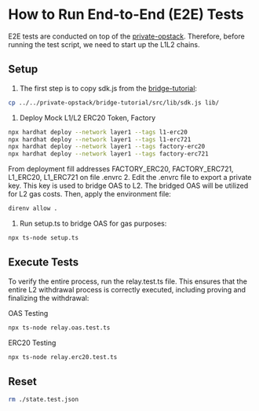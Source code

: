 # How to Run End-to-End (E2E) Tests
E2E tests are conducted on top of the [private-opstack](https://github.com/oasysgames/private-opstack). Therefore, before running the test script, we need to start up the L1L2 chains.

## Setup
1. The first step is to copy sdk.js from the [bridge-tutorial](https://github.com/oasysgames/private-opstack/tree/main/bridge-tutorial):
```sh
cp ../../private-opstack/bridge-tutorial/src/lib/sdk.js lib/
```
1. Deploy Mock L1/L2 ERC20 Token, Factory 
```sh
npx hardhat deploy --network layer1 --tags l1-erc20
npx hardhat deploy --network layer1 --tags l1-erc721
npx hardhat deploy --network layer1 --tags factory-erc20
npx hardhat deploy --network layer1 --tags factory-erc721

```

From deployment fill addresses FACTORY_ERC20, FACTORY_ERC721, L1_ERC20, L1_ERC721 on file .envrc
2. Edit the .envrc file to export a private key. This key is used to bridge OAS to L2. The bridged OAS will be utilized for L2 gas costs. Then, apply the environment file:
```sh
direnv allow .
```
1. Run setup.ts to bridge OAS for gas purposes:
```sh
npx ts-node setup.ts
```

## Execute Tests
To verify the entire process, run the relay.test.ts file. This ensures that the entire L2 withdrawal process is correctly executed, including proving and finalizing the withdrawal:

OAS Testing
```sh
npx ts-node relay.oas.test.ts
```

ERC20 Testing
```sh
npx ts-node relay.erc20.test.ts
```

## Reset
```sh
rm ./state.test.json
```
